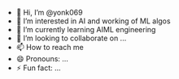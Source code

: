 - 👋 Hi, I’m @yonk069
- 👀 I’m interested in AI and working of ML algos
- 🌱 I’m currently learning AIML engineering
- 💞️ I’m looking to collaborate on ...
- 📫 How to reach me 
- 😄 Pronouns: ...
- ⚡ Fun fact: ...

<!---
yonk069/yonk069 is a ✨ special ✨ repository because its `README.md` (this file) appears on your GitHub profile.
You can click the Preview link to take a look at your changes.
--->
